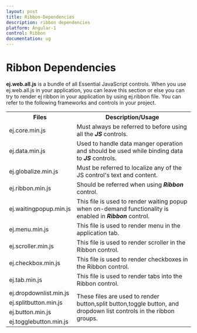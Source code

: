 ```yaml
---
layout: post
title: Ribbon-Dependencies
description: ribbon dependencies
platform: Angular-1
control: Ribbon
documentation: ug
---
```


# Ribbon Dependencies

**ej.web.all.js** is a bundle of all Essential JavaScript controls. When you use ej.web.all.js in your application, you can leave this section or else you can try to render ej ribbon in your application by using ej.ribbon file. You can refer to the following frameworks and controls in your project.

<table>
   <tr>
      <th>
         <b>Files </b>
      </th>
      <th>
         <b>Description/Usage </b>
      </th>
   </tr>
   <tr>
      <td>
         ej.core.min.js
      </td>
      <td>
         Must always be referred to before using all the <i><b>JS</b></i> controls.
      </td>
   </tr>
   <tr>
      <td>
         ej.data.min.js
      </td>
      <td>
         Used to handle data manger operation and should be used while binding data to <i><b>JS</b></i> controls.
      </td>
   </tr>
   <tr>
      <td>
        ej.globalize.min.js
      </td>
      <td>
        Must be referred to localize any of the JS control's text and content.
      </td>
   </tr>
   <tr>
      <td>
         ej.ribbon.min.js
      </td>
      <td>
         Should be referred when using <i><b>Ribbon</b></i><b> </b>control.
      </td>
   </tr>
   <tr>
      <td>
         ej.waitingpopup.min.js
      </td>
      <td>
         This file is used to render waiting popup when on-demand functionality is enabled in <i><b>Ribbon</b></i><b> </b>control.
      </td>
   </tr>
   <tr>
      <td>
         ej.menu.min.js
      </td>
      <td>
         This file is used to render menu in the application tab.
      </td>
   </tr>
   <tr>
      <td>
         ej.scroller.min.js
      </td>
      <td>
         This file is used to render scroller in the Ribbon control.
      </td>
   </tr>
   <tr>
      <td>
         ej.checkbox.min.js
      </td>
      <td>
         This file is used to render checkboxes in the Ribbon control.
      </td>
   </tr>
   <tr>
      <td>
         ej.tab.min.js
      </td>
      <td>
         This file is used to render tabs into the Ribbon control.
      </td>
   </tr>
   <tr>
      <td>
         ej.dropdownlist.min.js
      </td>
      <td rowspan = "4">
         These files are used to render button,split button,toggle button, and dropdown list controls in the ribbon groups.
      </td>
   </tr>
   <tr>
      <td>
         ej.splitbutton.min.js
      </td>
   </tr>
   <tr>
      <td>
         ej.button.min.js
      </td>
   </tr>
   <tr>
      <td>
         ej.togglebutton.min.js
      </td>
   </tr>
</table>

